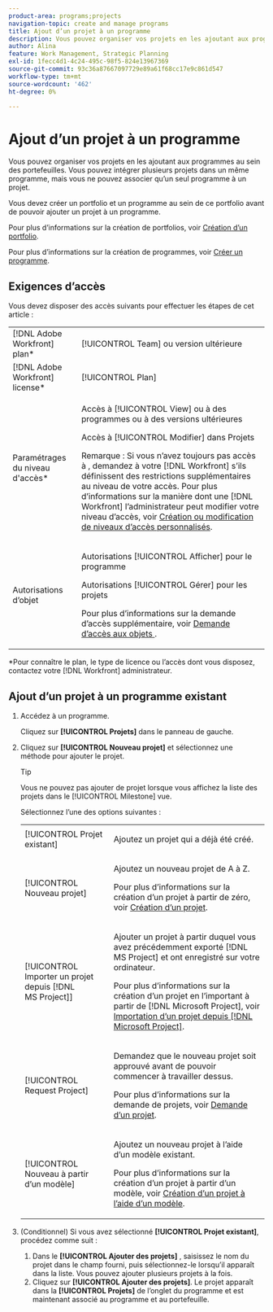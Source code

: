 ```yaml
---
product-area: programs;projects
navigation-topic: create and manage programs
title: Ajout d’un projet à un programme
description: Vous pouvez organiser vos projets en les ajoutant aux programmes au sein des portefeuilles. Vous pouvez intégrer plusieurs projets dans un même programme, mais vous ne pouvez associer qu’un seul programme à un projet.
author: Alina
feature: Work Management, Strategic Planning
exl-id: 1fecc4d1-4c24-495c-98f5-824e13967369
source-git-commit: 93c36a87667097729e89a61f68cc17e9c861d547
workflow-type: tm+mt
source-wordcount: '462'
ht-degree: 0%

---
```


# Ajout d’un projet à un programme

Vous pouvez organiser vos projets en les ajoutant aux programmes au sein des portefeuilles. Vous pouvez intégrer plusieurs projets dans un même programme, mais vous ne pouvez associer qu’un seul programme à un projet.

Vous devez créer un portfolio et un programme au sein de ce portfolio avant de pouvoir ajouter un projet à un programme.

Pour plus d’informations sur la création de portfolios, voir [Création d’un portfolio](../../../manage-work/portfolios/create-and-manage-portfolios/create-portfolios.md).

Pour plus d’informations sur la création de programmes, voir [Créer un programme](../../../manage-work/portfolios/create-and-manage-programs/create-program.md).

## Exigences d’accès

Vous devez disposer des accès suivants pour effectuer les étapes de cet article :

<table style="table-layout:auto"> 
 <col> 
 <col> 
 <tbody> 
  <tr> 
   <td role="rowheader">[!DNL Adobe Workfront] plan*</td> 
   <td> <p>[!UICONTROL Team] ou version ultérieure</p> </td> 
  </tr> 
  <tr> 
   <td role="rowheader">[!DNL Adobe Workfront] license*</td> 
   <td> <p>[!UICONTROL Plan] </p> </td> 
  </tr> 
  <tr> 
   <td role="rowheader">Paramétrages du niveau d'accès*</td> 
   <td> <p>Accès à [!UICONTROL View] ou à des programmes ou à des versions ultérieures</p> <p>Accès à [!UICONTROL Modifier] dans Projets</p> <p>Remarque : Si vous n’avez toujours pas accès à , demandez à votre [!DNL Workfront] s’ils définissent des restrictions supplémentaires au niveau de votre accès. Pour plus d’informations sur la manière dont une [!DNL Workfront] l’administrateur peut modifier votre niveau d’accès, voir <a href="../../../administration-and-setup/add-users/configure-and-grant-access/create-modify-access-levels.md" class="MCXref xref">Création ou modification de niveaux d’accès personnalisés</a>.</p> </td> 
  </tr> 
  <tr> 
   <td role="rowheader">Autorisations d’objet</td> 
   <td> <p>Autorisations [!UICONTROL Afficher] pour le programme</p> <p>Autorisations [!UICONTROL Gérer] pour les projets</p> <p>Pour plus d’informations sur la demande d’accès supplémentaire, voir <a href="../../../workfront-basics/grant-and-request-access-to-objects/request-access.md" class="MCXref xref">Demande d’accès aux objets </a>.</p> </td> 
  </tr> 
 </tbody> 
</table>

&#42;Pour connaître le plan, le type de licence ou l’accès dont vous disposez, contactez votre [!DNL Workfront] administrateur.

## Ajout d’un projet à un programme existant

1. Accédez à un programme.

   Cliquez sur **[!UICONTROL Projets]** dans le panneau de gauche.

1. Cliquez sur **[!UICONTROL Nouveau projet]** et sélectionnez une méthode pour ajouter le projet.

   >[!TIP]
   >
   >Vous ne pouvez pas ajouter de projet lorsque vous affichez la liste des projets dans le [!UICONTROL Milestone] vue.

   Sélectionnez l’une des options suivantes :

   <table style="table-layout:auto"> 
    <col> 
    <col> 
    <tbody> 
     <tr> 
      <td role="rowheader">[!UICONTROL Projet existant]</td> 
      <td> <p>Ajoutez un projet qui a déjà été créé.</p> </td> 
     </tr> 
     <tr> 
      <td role="rowheader">[!UICONTROL Nouveau projet]</td> 
      <td> <p>Ajoutez un nouveau projet de A à Z. </p> <p>Pour plus d’informations sur la création d’un projet à partir de zéro, voir <a href="../../../manage-work/projects/create-projects/create-project.md" class="MCXref xref">Création d’un projet</a>. </p> </td> 
     </tr> 
     <tr> 
      <td role="rowheader">[!UICONTROL Importer un projet depuis [!DNL MS Project]] </td> 
      <td> <p>Ajouter un projet à partir duquel vous avez précédemment exporté [!DNL MS Project] et ont enregistré sur votre ordinateur. </p> <p>Pour plus d’informations sur la création d’un projet en l’important à partir de [!DNL Microsoft Project], voir <a href="../../../manage-work/projects/create-projects/import-project-from-ms-project.md" class="MCXref xref">Importation d’un projet depuis [!DNL Microsoft Project]</a>.</p> </td> 
     </tr> 
     <tr> 
      <td role="rowheader">[!UICONTROL Request Project]</td> 
      <td> <p>Demandez que le nouveau projet soit approuvé avant de pouvoir commencer à travailler dessus.</p> <p>Pour plus d’informations sur la demande de projets, voir <a href="../../../manage-work/projects/create-projects/request-project.md">Demande d’un projet</a>. </p> </td> 
     </tr> 
     <tr> 
      <td role="rowheader">[!UICONTROL Nouveau à partir d’un modèle]</td> 
      <td> <p>Ajoutez un nouveau projet à l’aide d’un modèle existant. </p> <p>Pour plus d’informations sur la création d’un projet à partir d’un modèle, voir <a href="../../../manage-work/projects/create-projects/create-project-from-template.md" class="MCXref xref">Création d’un projet à l’aide d’un modèle</a>.</p> </td> 
     </tr> 
    </tbody> 
   </table>

1. (Conditionnel) Si vous avez sélectionné **[!UICONTROL Projet existant]**, procédez comme suit :

   1. Dans le **[!UICONTROL Ajouter des projets]** , saisissez le nom du projet dans le champ fourni, puis sélectionnez-le lorsqu’il apparaît dans la liste. Vous pouvez ajouter plusieurs projets à la fois.
   1. Cliquez sur **[!UICONTROL Ajouter des projets]**.**&#x200B;**&#x200B; Le projet apparaît dans la **[!UICONTROL Projets]** de l’onglet du programme et est maintenant associé au programme et au portefeuille. 
